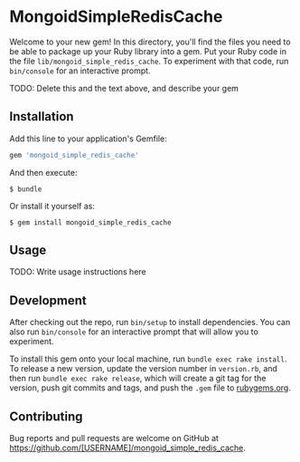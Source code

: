 # MongoidSimpleRedisCache

Welcome to your new gem! In this directory, you'll find the files you need to be able to package up your Ruby library into a gem. Put your Ruby code in the file `lib/mongoid_simple_redis_cache`. To experiment with that code, run `bin/console` for an interactive prompt.

TODO: Delete this and the text above, and describe your gem

## Installation

Add this line to your application's Gemfile:

```ruby
gem 'mongoid_simple_redis_cache'
```

And then execute:

    $ bundle

Or install it yourself as:

    $ gem install mongoid_simple_redis_cache

## Usage

TODO: Write usage instructions here

## Development

After checking out the repo, run `bin/setup` to install dependencies. You can also run `bin/console` for an interactive prompt that will allow you to experiment.

To install this gem onto your local machine, run `bundle exec rake install`. To release a new version, update the version number in `version.rb`, and then run `bundle exec rake release`, which will create a git tag for the version, push git commits and tags, and push the `.gem` file to [rubygems.org](https://rubygems.org).

## Contributing

Bug reports and pull requests are welcome on GitHub at https://github.com/[USERNAME]/mongoid_simple_redis_cache.

